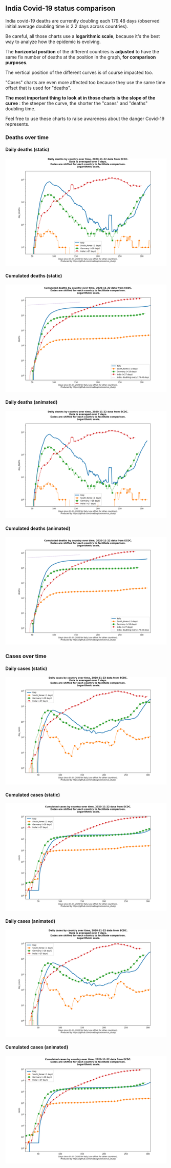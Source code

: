 ## India Covid-19 status comparison 

India covid-19 deaths are currently doubling each 179.48 days (observed initial average doubling time is 2.2 days across countries).



Be careful, all those charts use a **logarithmic scale**, because it's the best way to analyze how the epidemic is evolving.
 
The **horizontal position** of the different countries is **adjusted** to have the same fix number of deaths at the position in the graph, **for comparison purposes**.

The vertical position of the different curves is of course impacted too.

"Cases" charts are even more affected too because they use the same time offset that is used for "deaths".

**The most important thing to look at in those charts is the slope of the curve** : the steeper the curve, the shorter the "cases" and "deaths" doubling time.

Feel free to use these charts to raise awareness about the danger Covid-19 represents. 


 
### Deaths over time
 
#### Daily deaths (static)
![India covid-19 daily deaths static chart](https://raw.githubusercontent.com/madlag/coronavirus_study/master/notebooks/graphs/2020-11-22/countries/India/2020-11-22_India_day_deaths.png "India covid-19 day_deaths static chart")   
 
#### Cumulated deaths (static)
![India covid-19 cumulated deaths static chart](https://raw.githubusercontent.com/madlag/coronavirus_study/master/notebooks/graphs/2020-11-22/countries/India/2020-11-22_India_deaths.png "India covid-19 deaths static chart")   
 
#### Daily deaths (animated)
![India covid-19 daily deaths animated chart](https://raw.githubusercontent.com/madlag/coronavirus_study/master/notebooks/graphs/2020-11-22/countries/India/2020-11-22_India_day_deaths.gif "India covid-19 day_deaths animated chart")   
 
#### Cumulated deaths (animated)
![India covid-19 cumulated deaths animated chart](https://raw.githubusercontent.com/madlag/coronavirus_study/master/notebooks/graphs/2020-11-22/countries/India/2020-11-22_India_deaths.gif "India covid-19 deaths animated chart")   

 
### Cases over time
 
#### Daily cases (static)
![India covid-19 daily cases static chart](https://raw.githubusercontent.com/madlag/coronavirus_study/master/notebooks/graphs/2020-11-22/countries/India/2020-11-22_India_day_cases.png "India covid-19 day_cases static chart")   
 
#### Cumulated cases (static)
![India covid-19 cumulated cases static chart](https://raw.githubusercontent.com/madlag/coronavirus_study/master/notebooks/graphs/2020-11-22/countries/India/2020-11-22_India_cases.png "India covid-19 cases static chart")   
 
#### Daily cases (animated)
![India covid-19 daily cases animated chart](https://raw.githubusercontent.com/madlag/coronavirus_study/master/notebooks/graphs/2020-11-22/countries/India/2020-11-22_India_day_cases.gif "India covid-19 day_cases animated chart")   
 
#### Cumulated cases (animated)
![India covid-19 cumulated cases animated chart](https://raw.githubusercontent.com/madlag/coronavirus_study/master/notebooks/graphs/2020-11-22/countries/India/2020-11-22_India_cases.gif "India covid-19 cases animated chart")   

